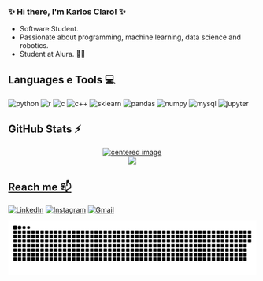 ### ✨ Hi there, I'm Karlos Claro! ✨
- Software Student.
- Passionate about programming, machine learning, data science and robotics.
- Student at Alura. 💙🚀

## Languages e Tools 💻
<div style="display: inline">
  <img align="center" alt="python" src="https://img.shields.io/badge/Python-3776AB?style=for-the-badge&logo=python&logoColor=white" />
  <img align="center" alt="r" src="https://img.shields.io/badge/R-276DC3?style=for-the-badge&logo=r&logoColor=white" />
  <img align="center" alt="c" src="https://img.shields.io/badge/C-00599C?style=for-the-badge&logo=c&logoColor=white" />
  <img align="center" alt="c++" src="https://img.shields.io/badge/C%2B%2B-00599C?style=for-the-badge&logo=c%2B%2B&logoColor=white" />
  <img align="center" alt="sklearn" src="https://img.shields.io/badge/scikit_learn-F7931E?style=for-the-badge&logo=scikit-learn&logoColor=white" />
  <img align="center" alt="pandas" src="https://img.shields.io/badge/Pandas-2C2D72?style=for-the-badge&logo=pandas&logoColor=white" />
  <img align="center" alt="numpy" src="https://img.shields.io/badge/Numpy-777BB4?style=for-the-badge&logo=numpy&logoColor=white" />
  <img align="center" alt="mysql" src="https://img.shields.io/badge/MySQL-005C84?style=for-the-badge&logo=mysql&logoColor=white" />
  <img align="center" alt="jupyter" src="https://img.shields.io/badge/Jupyter-F37626.svg?&style=for-the-badge&logo=Jupyter&logoColor=white" />
</div><br/>

## GitHub Stats ⚡
<div>
  <a href="https://github.com/Karlosclaro">
  <center>
    <img height="180em" src="https://github-readme-stats.vercel.app/api?username=Karlosclaro&show_icons=true&theme=radical&include_all_commits=true&count_private=false" alt="centered image">
  </center>
  <center>  
    <img height="180em" src="https://github-readme-stats.vercel.app/api/top-langs/?username=Karlosclaro&layout=compact&langs_count=7&theme=radical"/> 
  </center>
</div>

## Reach me 📫
[![LinkedIn](https://img.shields.io/badge/LinkedIn-0077B5?style=for-the-badge&logo=linkedin&logoColor=white)]((https://instagram.com/carlosklaro))
[![Instagram](https://img.shields.io/badge/Instagram-E4405F?style=for-the-badge&logo=instagram&logoColor=white)](https://instagram.com/carlosklaro) 
[![Gmail](https://img.shields.io/badge/-carlosklaro@gmail.com-D14836?style=for-the-badge&logo=gmail&logoColor=white&link=mailto:carlosklaro@gmail.com)](mailto:carlosklaro@gmail.com)
  
  
![Snake animation](./img/github-contribution-grid-snake-dark.svg)
  
<!--
**Karlosclaro** is a ✨ _special_ ✨ repository because its `README.md` (this file) appears on your GitHub profile.

Here are some ideas to get you started:

- 🔭 I’m currently working on ...
- 🌱 I’m currently learning ...
- 👯 I’m looking to collaborate on ...
- 🤔 I’m looking for help with ...
- 💬 Ask me about ...
- 📫 How to reach me: ...
- 😄 Pronouns: ...
- ⚡ Fun fact: ...
-->
